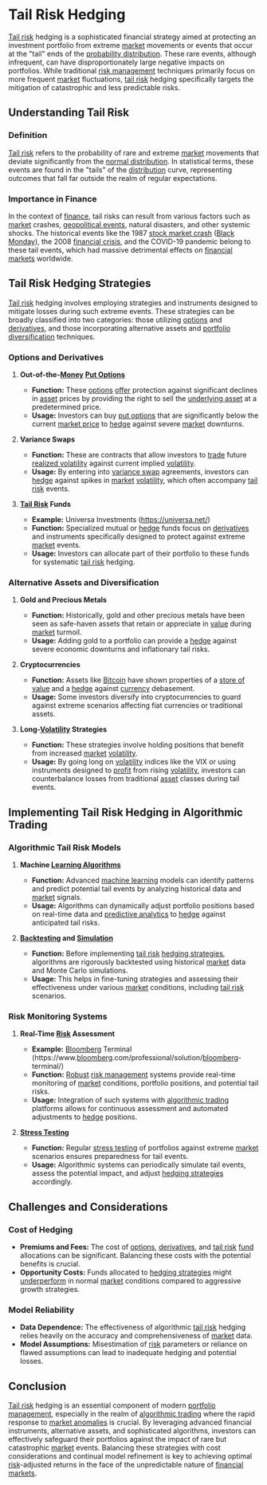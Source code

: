 # Tail Risk Hedging

[Tail risk](../t/tail_risk.md) hedging is a sophisticated financial strategy aimed at protecting an investment portfolio from extreme [market](../m/market.md) movements or events that occur at the "tail" ends of the [probability distribution](../p/probability_distribution.md). These rare events, although infrequent, can have disproportionately large negative impacts on portfolios. While traditional [risk management](../r/risk_management.md) techniques primarily focus on more frequent [market](../m/market.md) fluctuations, [tail risk](../t/tail_risk.md) hedging specifically targets the mitigation of catastrophic and less predictable risks.

## Understanding Tail Risk

### Definition
[Tail risk](../t/tail_risk.md) refers to the probability of rare and extreme [market](../m/market.md) movements that deviate significantly from the [normal distribution](../n/normal_distribution_in_trading.md). In statistical terms, these events are found in the "tails" of the [distribution](../d/distribution.md) curve, representing outcomes that fall far outside the realm of regular expectations.

### Importance in Finance
In the context of [finance](../f/finance.md), tail risks can result from various factors such as [market](../m/market.md) crashes, [geopolitical events](../g/geopolitical_events.md), natural disasters, and other systemic shocks. The historical events like the 1987 [stock market crash](../s/stock_market_crash.md) ([Black Monday](../b/black_monday.md)), the 2008 [financial crisis](../f/financial_crisis.md), and the COVID-19 pandemic belong to these tail events, which had massive detrimental effects on [financial markets](../f/financial_market.md) worldwide.

## Tail Risk Hedging Strategies

[Tail risk](../t/tail_risk.md) hedging involves employing strategies and instruments designed to mitigate losses during such extreme events. These strategies can be broadly classified into two categories: those utilizing [options](../o/options.md) and [derivatives](../d/derivatives.md), and those incorporating alternative assets and [portfolio diversification](../p/portfolio_diversification.md) techniques.

### Options and Derivatives

1. **Out-of-the-[Money](../m/money.md) [Put Options](../p/put_options.md)**
   - **Function:** These [options](../o/options.md) [offer](../o/offer.md) protection against significant declines in [asset](../a/asset.md) prices by providing the right to sell the [underlying asset](../u/underlying_asset.md) at a predetermined price.
   - **Usage:** Investors can buy [put options](../p/put_options.md) that are significantly below the current [market price](../m/market_price.md) to [hedge](../h/hedge.md) against severe [market](../m/market.md) downturns.

2. **Variance Swaps**
   - **Function:** These are contracts that allow investors to [trade](../t/trade.md) future [realized volatility](../r/realized_volatility.md) against current implied [volatility](../v/volatility.md).
   - **Usage:** By entering into [variance swap](../v/variance_swap.md) agreements, investors can [hedge](../h/hedge.md) against spikes in [market](../m/market.md) [volatility](../v/volatility.md), which often accompany [tail risk](../t/tail_risk.md) events.

3. **[Tail Risk](../t/tail_risk.md) Funds**
   - **Example:** Universa Investments (https://universa.net/)
   - **Function:** Specialized mutual or [hedge](../h/hedge.md) funds focus on [derivatives](../d/derivatives.md) and instruments specifically designed to protect against extreme [market](../m/market.md) events.
   - **Usage:** Investors can allocate part of their portfolio to these funds for systematic [tail risk](../t/tail_risk.md) hedging.

### Alternative Assets and Diversification

1. **Gold and Precious Metals**
   - **Function:** Historically, gold and other precious metals have been seen as safe-haven assets that retain or appreciate in [value](../v/value.md) during [market](../m/market.md) turmoil.
   - **Usage:** Adding gold to a portfolio can provide a [hedge](../h/hedge.md) against severe economic downturns and inflationary tail risks.

2. **Cryptocurrencies**
   - **Function:** Assets like [Bitcoin](../b/bitcoin.md) have shown properties of a [store of value](../s/store_of_value.md) and a [hedge](../h/hedge.md) against [currency](../c/currency.md) debasement.
   - **Usage:** Some investors diversify into cryptocurrencies to guard against extreme scenarios affecting fiat currencies or traditional assets.

3. **Long-[Volatility](../v/volatility.md) Strategies**
   - **Function:** These strategies involve holding positions that benefit from increased [market](../m/market.md) [volatility](../v/volatility.md).
   - **Usage:** By going long on [volatility](../v/volatility.md) indices like the VIX or using instruments designed to [profit](../p/profit.md) from rising [volatility](../v/volatility.md), investors can counterbalance losses from traditional [asset](../a/asset.md) classes during tail events.

## Implementing Tail Risk Hedging in Algorithmic Trading

### Algorithmic Tail Risk Models

1. **Machine [Learning Algorithms](../l/learning_algorithms_in_trading.md)**
   - **Function:** Advanced [machine learning](../m/machine_learning.md) models can identify patterns and predict potential tail events by analyzing historical data and [market](../m/market.md) signals.
   - **Usage:** Algorithms can dynamically adjust portfolio positions based on real-time data and [predictive analytics](../p/predictive_analytics.md) to [hedge](../h/hedge.md) against anticipated tail risks.

2. **[Backtesting](../b/backtesting.md) and [Simulation](../s/simulation_in_trading.md)**
   - **Function:** Before implementing [tail risk](../t/tail_risk.md) [hedging strategies](../h/hedging_strategies.md), algorithms are rigorously backtested using historical [market](../m/market.md) data and Monte Carlo simulations.
   - **Usage:** This helps in fine-tuning strategies and assessing their effectiveness under various [market](../m/market.md) conditions, including [tail risk](../t/tail_risk.md) scenarios.

### Risk Monitoring Systems

1. **Real-Time [Risk](../r/risk.md) Assessment**
   - **Example:** [Bloomberg](../b/bloomberg.md) Terminal (https://www.[bloomberg](../b/bloomberg.md).com/professional/solution/[bloomberg](../b/bloomberg.md)-terminal/)
   - **Function:** [Robust](../r/robust.md) [risk management](../r/risk_management.md) systems provide real-time monitoring of [market](../m/market.md) conditions, portfolio positions, and potential tail risks.
   - **Usage:** Integration of such systems with [algorithmic trading](../a/algorithmic_trading.md) platforms allows for continuous assessment and automated adjustments to [hedge](../h/hedge.md) positions.

2. **[Stress Testing](../s/stress_testing_in_trading.md)**
   - **Function:** Regular [stress testing](../s/stress_testing_in_trading.md) of portfolios against extreme [market](../m/market.md) scenarios ensures preparedness for tail events.
   - **Usage:** Algorithmic systems can periodically simulate tail events, assess the potential impact, and adjust [hedging strategies](../h/hedging_strategies.md) accordingly.

## Challenges and Considerations

### Cost of Hedging
- **Premiums and Fees:** The cost of [options](../o/options.md), [derivatives](../d/derivatives.md), and [tail risk](../t/tail_risk.md) [fund](../f/fund.md) allocations can be significant. Balancing these costs with the potential benefits is crucial.
- **Opportunity Costs:** Funds allocated to [hedging strategies](../h/hedging_strategies.md) might [underperform](../u/underperform.md) in normal [market](../m/market.md) conditions compared to aggressive growth strategies.

### Model Reliability
- **Data Dependence:** The effectiveness of algorithmic [tail risk](../t/tail_risk.md) hedging relies heavily on the accuracy and comprehensiveness of [market](../m/market.md) data.
- **Model Assumptions:** Misestimation of [risk](../r/risk.md) parameters or reliance on flawed assumptions can lead to inadequate hedging and potential losses.

## Conclusion

[Tail risk](../t/tail_risk.md) hedging is an essential component of modern [portfolio management](../p/portfolio_management.md), especially in the realm of [algorithmic trading](../a/algorithmic_trading.md) where the rapid response to [market anomalies](../m/market_anomalies.md) is crucial. By leveraging advanced financial instruments, alternative assets, and sophisticated algorithms, investors can effectively safeguard their portfolios against the impact of rare but catastrophic [market](../m/market.md) events. Balancing these strategies with cost considerations and continual model refinement is key to achieving optimal [risk](../r/risk.md)-adjusted returns in the face of the unpredictable nature of [financial markets](../f/financial_market.md).
